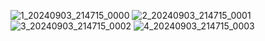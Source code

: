 ![1_20240903_214715_0000](https://github.com/user-attachments/assets/3deb902f-8456-460f-97cb-41edf339ac4b)
![2_20240903_214715_0001](https://github.com/user-attachments/assets/fe9a8511-8e18-4449-9db1-8ec3eca78f53)
![3_20240903_214715_0002](https://github.com/user-attachments/assets/655966f4-17e9-4e2e-b679-bc0dd2aaeff7)
![4_20240903_214715_0003](https://github.com/user-attachments/assets/48fb8a9f-21ce-482d-8d50-9673b8ce2455)

